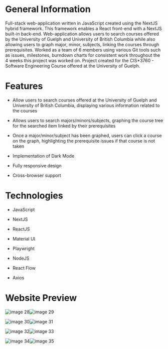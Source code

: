 # General Information

Full-stack web-application written in JavaScript created using the NextJS hybrid framework. This framework enables a React front-end with a NextJS built-in back-end. Web-application allows users to search courses offered by the University of Guelph and University of British Columbia while also allowing users to graph major, minor, subjects, linking the courses through prerequisites. Worked as a team of 6 members using various Git tools such as issues, milestones, burndown charts for consistent work throughout the 4 weeks this project was worked on. Project created for the CIS*3760 - Software Engineering Course offered at the University of Guelph.

# Features 

- Allow users to search courses offered at the University of Guelph and University of British Columbia, displaying various information related to the courses

- Allows users to search majors/minors/subjects, graphing the course tree for the searched item linked by their prerequisites

- Once a major/minor/subject has been graphed, users can click a course on the graph, highlighting the prerequisite issues if that course is not taken

- Implementation of Dark Mode

- Fully responsive design

- Cross-browser support


# Technologies

- JavaScript

- NextJS

- ReactJS

- Material UI

- Playwright

- NodeJS

- React Flow

- Axios

# Website Preview

![image 28](https://user-images.githubusercontent.com/82501158/164346210-432eb17b-6b59-4102-a7ec-b154f196bde9.png)![image 29](https://user-images.githubusercontent.com/82501158/164346224-5868e0de-d434-4ba2-8de9-c763588a6da1.png)

![image 30](https://user-images.githubusercontent.com/82501158/164347329-6ffc4759-a6b5-4e76-b0b6-6856065f8b72.png)![image 31](https://user-images.githubusercontent.com/82501158/164347336-d68ac13c-0380-4a85-a4d5-ab684683ffbf.png)

![image 32](https://user-images.githubusercontent.com/82501158/164347393-e302e098-0b2c-42dc-b9b8-6bcd2f5f0222.png)![image 33](https://user-images.githubusercontent.com/82501158/164347401-6ca3c7f0-19a1-4761-810f-8a2804bda452.png)


![image 34](https://user-images.githubusercontent.com/82501158/164347440-39df8028-0a54-4d81-91db-2dc63c79c631.png)![image 35](https://user-images.githubusercontent.com/82501158/164347451-8e7139dd-fd63-4446-b5aa-9a5617a54fd2.png)






